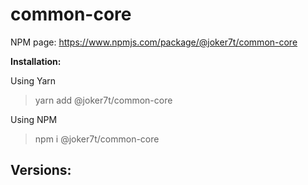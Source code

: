 # common-core

NPM page: https://www.npmjs.com/package/@joker7t/common-core

**Installation:**

Using Yarn
> yarn add @joker7t/common-core

Using NPM
>npm i @joker7t/common-core

## **Versions:**
